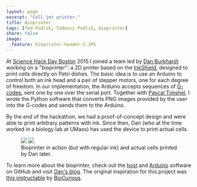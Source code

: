 ```yaml
---
layout: page
excerpt: "Cell jet printer."
title: Bioprinter
tags: [Ted Pudlik, Tadeusz Pudlik, bioprinter]
share: false
image:
  feature: bioprinter-header-2.JPG
---
```


At [Science Hack Day Boston][] 2015 I joined a team led by  [Dan Burkhardt][]
working on a "bioprinter": a 2D printer based on the [InkShield][], designed
to print cells directly on Petri dishes.  The basic idea is to use an Arduino
to control both an ink head and a pair of stepper motors, one for each degree
of freedom.  In our implementation, the Arduino accepts  sequences of
[G-codes][],  sent one by one over the serial port.  Together with
[Pascal Timshel][], I wrote the Python software that converts PNG images provided by the user into the G-codes and sends them to the Arduino.

By the end of the hackathon, we had a proof-of-concept design and were able to
print arbitrary patterns with ink. Since then, Dan (who at the time worked in
a biology lab at UMass) has used the device to print actual cells.

<figure class="half">
    <a href="{{ site.url }}/images/bioprinter_in_action.JPG"><img src="{{ site.url }}/images/bioprinter_in_action.JPG"/></a>
    <a href="{{ site.url}}/images/petri_dish.JPG"><img src="{{ site.url }}/images/petri_dish.JPG"></a>
    <figcaption>
        Bioprinter in action (but with regular ink) and actual cells printed
        by Dan later.
    </figcaption>
</figure>

To learn more about the bioprinter, check out the
[host](https://github.com/tpudlik/bioprinter_host) and
[Arduino](https://github.com/tpudlik/bioprinter_arduino) software on GitHub
and visit [Dan's blog][]. The original inspiration for this project was
[this instructable](http://www.instructables.com/id/DIY-BioPrinter/)
by [BioCurious](http://biocurious.org/).


[Science Hack Day Boston]: https://sciencehackdayboston.wordpress.com/
[Dan Burkhardt]: https://scienceroastery.wordpress.com/
[Dan's blog]: https://scienceroastery.wordpress.com/2015/02/05/bioprinter-part-3/
[InkShield]: http://nicholasclewis.com/projects/inkshield/
[G-codes]: http://en.wikipedia.org/wiki/G-code
[Pascal Timshel]: https://github.com/pascaltimshel
